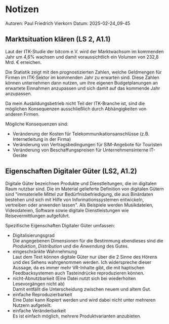 # Notizen

Autoren: Paul Friedrich Vierkorn
Datum: 2025-02-24_09-45

## Marktsituation klären (LS 2, A1.1)

Laut der ITK-Studie der bitcom e.V. wird der Marktwachsum im kommenden Jahr um 4,6% wachsen und damit voraussichtlich ein Volumen von 232,8 Mrd. € erreichen.

Die Statistik zeigt mit den prognostizierten Zahlen, welche Geldmengen für Firmen im ITK-Sektor im kommenden Jahr zu erwarten sind.
Diese Zahlen können unternehmen dann nutzen, um ihre eigenen Budgetplanungen an erwartete Einnahmen anzupassen und sich damit auf das kommende Jahr anzupassen.

Da mein Ausbildungsbetrieb nicht Teil der ITK-Branche ist, sind die möglichen Konsequenzen ausschließlich durch Abhängigkeiten von anderen Firmen.

Mögliche Konsequenzen sind:

- Veränderung der Kosten für Telekommunikationsanschlüsse (z.B. Internetleitung in der Firma)
- Veränderung von Vertragsbedingungen für SIM-Angebote für Touristen
- Veränderung von Beschaffungspreisen für Unternehmensinterne IT-Geräte

## Eigenschaften Digitaler Güter (LS2, A1.2)

Digitale Güter bezeichnen Produkte und Dienstleitungen, die im digitalen Raum nutzbar sind.
Die im Material gelieferte Definition von digitalen Gütern sind "immaterielle Mittel zur Bedürfnisbefriedigung, die aus Binärdaten bestehen und sich mit Hilfe von Informationssystemen entwickeln, vertreiben oder anwenden lassen".
Als Beispiele werden Musikdateien, Videodateien, Software sowie digitale Dienstleistungen wie Reisevermittlungen aufgeführt.

Spezifische Eigenschaften Digitaler Güter umfassen:

- Digitalisierungsgrad  
  Die angegebenen Dimensionen für die Bestimmung ebendieses sind die *Produktion*, *Distribution* und die *Anwendung* des Gutes.
- eingeschränkte Wahrnehmung  
  Laut dem Text können digitale Güter nur über die 2 Sinne des Hörens und des Sehens wahrgenommen werden.
  Ich widerspreche dieser Aussage, da es immer mehr VR-Inhalte gibt, die mit haptischen Feedbacksystemen auch Tasteindrücke reproduzieren können.
- nicht-Abnutzbarkeit (Eine Datei nutzt sich bei wiederholten Lesevorgängen nicht ab)  
  Damit entfällt die Unterscheidung zwischen neuem und altem Gut.
- einfache Reproduzierbarkeit  
  Eine Datei kann Kopiert werden und wird dabei nicht unter mehreren Nutzern aufgeteilt.
- einfache Veränderbarkeit  
  Es ist einfach möglich, mehrere Produktvarianten anzubieten.
